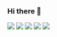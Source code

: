 ### Hi there 👋
<a href="#" target="_blank"><img src="https://img.shields.io/badge/SpringBoot-6DB33F?style=for-the-badge&logo=SpringBoot&logoColor=FFFFFF"/></a>
<a href="#" target="_blank"><img src="https://img.shields.io/badge/Spring-6DB33F?style=for-the-badge&logo=Spring&logoColor=FFFFFF"/></a>
<a href="#" target="_blank"><img src="https://img.shields.io/badge/JavaScript-FFDF6F?style=for-the-badge&logo=JavaScript&logoColor=000000"/></a>
<a href="#" target="_blank"><img src="https://img.shields.io/badge/React-61DAFB?style=for-the-badge&logo=React&logoColor=000000"/></a>
<a href="#" target="_blank"><img src="https://img.shields.io/badge/Sourcetree-0052CC?style=for-the-badge&logo=Sourcetree&logoColor=FFFFFF"/></a>

<!--
**sonbuwon/sonbuwon** is a ✨ _special_ ✨ repository because its `README.md` (this file) appears on your GitHub profile.

Here are some ideas to get you started:

- 🔭 I’m currently working on ...
- 🌱 I’m currently learning ...
- 👯 I’m looking to collaborate on ...
- 🤔 I’m looking for help with ...
- 💬 Ask me about ...
- 📫 How to reach me: ...
- 😄 Pronouns: ...
- ⚡ Fun fact: ...
-->
